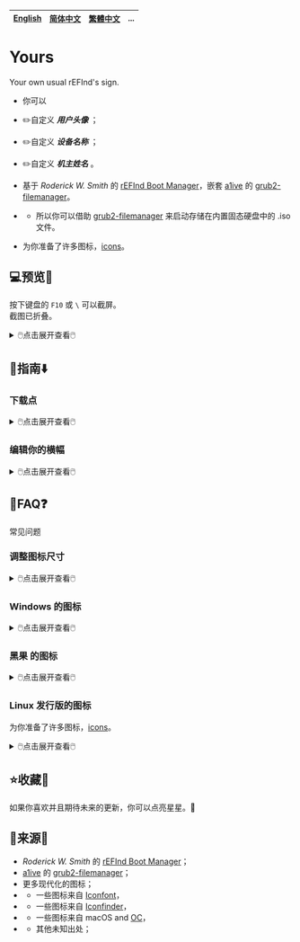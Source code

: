 [English](README.md)|[简体中文](自述文件.md)|[繁體中文](繁體中文.md)|...
--|--|--|--

# Yours
Your own usual rEFInd's sign.
- 你可以
 - ✏️自定义 ***用户头像*** ；
 - ✏️自定义 ***设备名称*** ；
 - ✏️自定义 ***机主姓名*** 。

- 基于 *Roderick W. Smith* 的 [rEFInd Boot Manager](http://www.rodsbooks.com/refind/)，嵌套 [a1ive](https://github.com/a1ive) 的 [grub2-filemanager](https://github.com/a1ive/grub2-filemanager)。

- - 所以你可以借助 [grub2-filemanager](https://github.com/a1ive/grub2-filemanager) 来启动存储在内置固态硬盘中的 .iso 文件。

- 为你准备了许多图标，[icons](https://github.com/M-L-P/icons)。

## 💻️预览👀
按下键盘的 `F10` 或 `\` 可以截屏。<br/>
截图已折叠。
<details>
<summary>🖱️点击展开查看🖱️</summary>
<img src="README/B.big.png">
<img src="README/B.small.png">
<img src="README/M.big.png">
<img src="README/M.small.png">
<img src="README/1080p.B.big.png">
<img src="README/1080p.B.small.png">
<img src="README/1080p.M.big.png">
<img src="README/1080p.M.small.png">

</details>


## 🧭指南⬇️

### 下载点
<details>
<summary>🖱️点击展开查看🖱️</summary>

#### 若是 UEFI Firmware
如果你的设备满足条件，
- 支持 64位的 UEFI；
- GPU/vBIOS 支持 UEFI；

你应该使用 [Yours-UEFI](https://github.com/M-L-P/Yours-UEFI)。

#### 若是 Legacy BIOS
除非你的设备满足以下情况中的一种，
- 不支持 64位的 UEFI，
- - 支持 32位的 UEFI；
- - 仅支持 Legacy BIOS ，不支持 UEFI；
- GPU/vBIOS 不支持 UEFI；(如下图)

![image](https://user-images.githubusercontent.com/69227436/213923710-120c5a02-30ea-4005-b2fe-c8e9adc7b6d7.png)

你应该使用 [Yours-LegacyBIOS](https://github.com/M-L-P/Yours-LegacyBIOS)。

#### 若是 Hyper-V
从 [Releases](https://github.com/M-L-P/Yours/releases)下载 .vhdx。
</details>

### 编辑你的横幅

<details>
<summary>🖱️点击展开查看🖱️</summary>

- 用 Microsoft PowerPoint 2021+ 打开 `EFI\Yours\Settings\display\BannerEditor.pptx` ；
- 编辑并且自定义你的 头像、设备名称 和 姓名或昵称；
- 另存为 PNG；
- 编辑 `EFI\Yours\Settings\display\display.conf` 用以设置显示新生成的横幅；
</details>

## 📝FAQ❓️
常见问题

### 调整图标尺寸
<details>
<summary>🖱️点击展开查看🖱️</summary>

- 编辑 `EFI\Yours\Settings\display\display.conf`

图标尺寸|令牌|屏幕分辨率|例子
--|--|--|--
原始尺寸|`small_icon_size 48` `big_icon_size 128`|分辨率 < `1024x768`|`800x600` 等
二级尺寸|`small_icon_size 96` `big_icon_size 256`|`1024x768` ≤ 分辨率 < `1920x1080`|`1024x768`、`1366x768`、`1440x900` 等
三级尺寸|`small_icon_size 96` `big_icon_size 384`|分辨率 ≥ `1920x1080`|`1080P`、`2K`、`4K` 等

注意：三级尺寸的 `small_icon_size` 是 `96`

</details>

### Windows 的图标
<details>
<summary>🖱️点击展开查看🖱️</summary>
无论你使用哪个版本，<br/>
你应该设置它的图标<br/>
从 `EFI\Yours\Settings\icon\Windows` 中复制到 `EFI\Yours\Settings\icon\showing`，<br/>
并且重命名为 `os_win8.png`.<br/>
因为 rEFInd 把 `os_win8.png` 当作 `Windows Boot Manager` 的默认图标。<br/>
</details>

### 黑果 的图标
<details>
<summary>🖱️点击展开查看🖱️</summary>
为了让图形界面衔接得更加紧密，中途没有代码界面，<br/>
你应该执行以下步骤。

#### 若是 OpenCore
- 编辑 `config.plist` 设置 `LauncherOption=System` ；
- 剪切 EFI 相关文件，粘贴到 `EFI\Yours\efi\OC` ；
- 编辑 `refind.conf` ，删除 位于`include /EFI/Yours/Settings/menuentry/examples/OpenCore.conf` 前面的 `#`；

#### 若是 CloverBootloader
- 剪切 EFI 相关文件，粘贴到 `EFI\Yours\efi\CLOVER` ；
- 编辑 `refind.conf` ，删除 位于 `include /EFI/Yours/Settings/menuentry/examples/CLOVER.conf` 前面的 `#`；

</details>

### Linux 发行版的图标
为你准备了许多图标，[icons](https://github.com/M-L-P/icons/tree/main/PNGs/Linux)。

<details>
<summary>🖱️点击展开查看🖱️</summary>

- 从 [这里](https://github.com/M-L-P/icons/tree/main/PNGs/Linux) 寻找并下载你需要的图标；
- 重命名 PNG 文件，
- - `os_$NAME.png` 是 `ESP: \EFI\$NAME\grubx64.efi` 的图标；
- 复制到 `ESP: \EFI\Yours\Settings\icon\showing`；
</details>

## ⭐收藏🌟
如果你喜欢并且期待未来的更新，你可以点亮星星。💫

## 🎉来源🎊
- *Roderick W. Smith* 的 [rEFInd Boot Manager](http://www.rodsbooks.com/refind/)；
- [a1ive](https://github.com/a1ive) 的 [grub2-filemanager](https://github.com/a1ive/grub2-filemanager)；
- 更多现代化的图标；
- - 一些图标来自 [Iconfont](https://www.iconfont.cn/)，
- - 一些图标来自 [Iconfinder](https://www.iconfinder.com/)，
- - 一些图标来自 macOS and [OC](https://github.com/acidanthera/OpenCorePkg)，
- - 其他未知出处；
